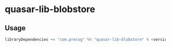 # quasar-lib-blobstore

## Usage


```sbt
libraryDependencies += "com.precog" %% "quasar-lib-blobstore" % <version>
```
